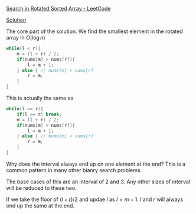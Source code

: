 [Search in Rotated Sorted Array - LeetCode](https://leetcode.com/problems/search-in-rotated-sorted-array/description/)

[Solution](https://leetcode.com/problems/search-in-rotated-sorted-array/solutions/14425/concise-o-log-n-binary-search-solution/)

The core part of the solution. We find the smallest element in the rotated array in $O(\log n)$ 

```cpp
while(l < r){
	m = (l + r) / 2;
	if(nums[m] > nums[r]){
		l = m + 1;
	} else { // nums[m] < nums[r]
		r = m;
	}
}
```

This is actually the same as 

```cpp
while(l <= r){
	if(l == r) break;
	m = (l + r) / 2;
	if(nums[m] > nums[r]){
		l = m + 1;
	} else { // nums[m] < nums[r]
		r = m;
	}
}
```

	

Why does the interval always end up on one element at the end? This is a common pattern in many other bianry search problems.

The base cases of this are an interval of 2 and 3. Any other sizes of interval will be reduced to these two. 

If we take the floor of $(l + r) /2$ and updae $l$ as $l = m + 1$. $l$ and $r$ will always end up the same at the end. 


